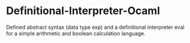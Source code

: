 # Definitional-Interpreter-Ocaml
Defined abstract syntax (data type exp) and a definitional interpreter eval for a simple arithmetic and boolean calculation language.
